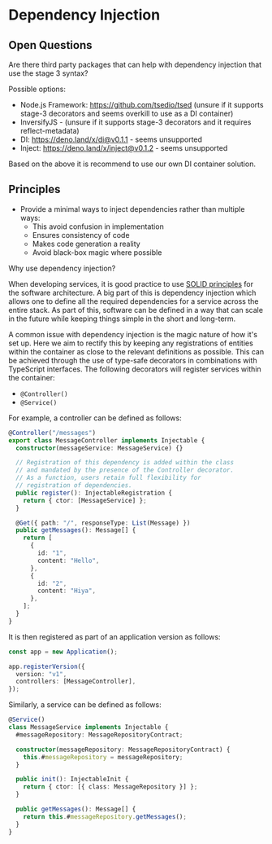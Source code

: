 # Dependency Injection

## Open Questions

Are there third party packages that can help with dependency injection that use
the stage 3 syntax?

Possible options:

- Node.js Framework: https://github.com/tsedio/tsed (unsure if it supports
  stage-3 decorators and seems overkill to use as a DI container)
- InversifyJS - (unsure if it supports stage-3 decorators and it requires
  reflect-metadata)
- DI: https://deno.land/x/di@v0.1.1 - seems unsupported
- Inject: https://deno.land/x/inject@v0.1.2 - seems unsupported

Based on the above it is recommend to use our own DI container solution.

## Principles

- Provide a minimal ways to inject dependencies rather than multiple ways:
  - This avoid confusion in implementation
  - Ensures consistency of code
  - Makes code generation a reality
  - Avoid black-box magic where possible

Why use dependency injection?

<!-- TODO(jonnydgreen): links and verify that this isn't nonsense.  -->

When developing services, it is good practice to use
[SOLID principles](https://en.wikipedia.org/wiki/SOLID) for the software
architecture. A big part of this is dependency injection which allows one to
define all the required dependencies for a service across the entire stack. As
part of this, software can be defined in a way that can scale in the future
while keeping things simple in the short and long-term.

A common issue with dependency injection is the magic nature of how it's set up.
Here we aim to rectify this by keeping any registrations of entities within the
container as close to the relevant definitions as possible. This can be achieved
through the use of type-safe decorators in combinations with TypeScript
interfaces. The following decorators will register services within the
container:

- `@Controller()`
- `@Service()`

For example, a controller can be defined as follows:

```ts
@Controller("/messages")
export class MessageController implements Injectable {
  constructor(messageService: MessageService) {}

  // Registration of this dependency is added within the class
  // and mandated by the presence of the Controller decorator.
  // As a function, users retain full flexibility for
  // registration of dependencies.
  public register(): InjectableRegistration {
    return { ctor: [MessageService] };
  }

  @Get({ path: "/", responseType: List(Message) })
  public getMessages(): Message[] {
    return [
      {
        id: "1",
        content: "Hello",
      },
      {
        id: "2",
        content: "Hiya",
      },
    ];
  }
}
```

It is then registered as part of an application version as follows:

```ts
const app = new Application();

app.registerVersion({
  version: "v1",
  controllers: [MessageController],
});
```

Similarly, a service can be defined as follows:

```ts
@Service()
class MessageService implements Injectable {
  #messageRepository: MessageRepositoryContract;

  constructor(messageRepository: MessageRepositoryContract) {
    this.#messageRepository = messageRepository;
  }

  public init(): InjectableInit {
    return { ctor: [{ class: MessageRepository }] };
  }

  public getMessages(): Message[] {
    return this.#messageRepository.getMessages();
  }
}
```
